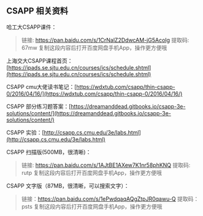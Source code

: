 ## CSAPP 相关资料

哈工大CSAPP课件：

> 链接: https://pan.baidu.com/s/1CrNalZ2DdwcAM-jG5AcoIg 提取码: 67mw 复制这段内容后打开百度网盘手机App，操作更方便哦

上海交大CSAPP课程首页：[https://ipads.se.sjtu.edu.cn/courses/ics/schedule.shtml](https://ipads.se.sjtu.edu.cn/courses/ics/schedule.shtml)

CSAPP cmu大佬读书笔记：[https://wdxtub.com/csapp/thin-csapp-0/2016/04/16/](https://wdxtub.com/csapp/thin-csapp-0/2016/04/16/)


CSAPP 部分练习题答案：[https://dreamanddead.gitbooks.io/csapp-3e-solutions/content/](https://dreamanddead.gitbooks.io/csapp-3e-solutions/content/)

CSAPP 实验：[http://csapp.cs.cmu.edu/3e/labs.html](http://csapp.cs.cmu.edu/3e/labs.html)

CSAPP 扫描版(500MB，很清晰)：

> 链接: https://pan.baidu.com/s/1AJtBE1AXew7K1nr58phKNQ 提取码: rutp 复制这段内容后打开百度网盘手机App，操作更方便哦

CSAPP 文字版（87MB，很清晰，可以搜索文字）：

> 链接：https://pan.baidu.com/s/1ePwdqaqAQgZtpJR0qawu-Q 
提取码：psts 
复制这段内容后打开百度网盘手机App，操作更方便哦
